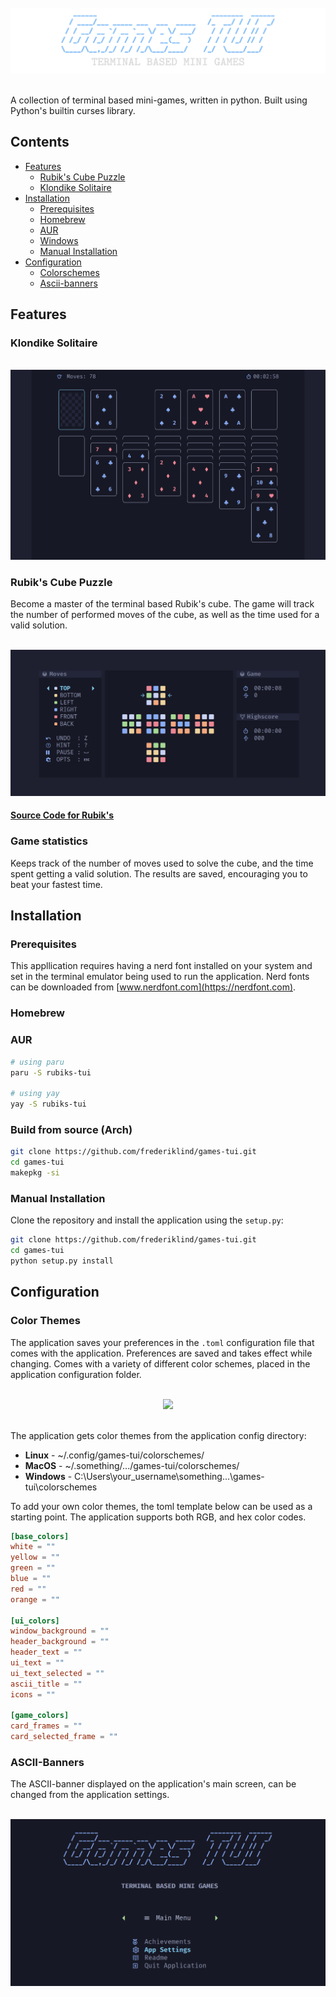 <br/>
<div align="center">
  <img src=".assets/logo.png"/>
</div>
<br/>

A collection of terminal based mini-games, written in python. Built using Python's builtin curses library.

## Contents

- [Features](#features)
  - [Rubik's Cube Puzzle]()
  - [Klondike Solitaire](#klondike-solitaire )
- [Installation](#installation)
  - [Prerequisites](#prerequisites)
  - [Homebrew](#homebrew)
  - [AUR](#aur)
  - [Windows]()
  - [Manual Installation](#manual-installation)
- [Configuration](#configuration)
  - [Colorschemes](#colorschemes)
  - [Ascii-banners](#ascii-banners)

## Features

### Klondike Solitaire

<br/>
<div align="center">
  <img src=".assets/solitaire.gif"/>
</div>

### Rubik's Cube Puzzle

Become a master of the terminal based Rubik's cube. The game will track the number of performed moves of the cube, as well as the time used for a valid solution.

<br/>
<div align="center">
  <img src=".assets/rubiks.gif"/>
</div>

#### [Source Code for Rubik's](./src/games_tui/games/rubiks/) 

### Game statistics

Keeps track of the number of moves used to solve the cube, and the time spent getting a valid solution. The results are saved, encouraging you to beat your fastest time.



## Installation

### Prerequisites

This appllication requires having a nerd font installed on your system and set in the terminal emulator being used to run the application. Nerd fonts can be downloaded from [www.nerdfont.com](https://nerdfont.com). 

### Homebrew


### AUR


```bash
# using paru
paru -S rubiks-tui

# using yay
yay -S rubiks-tui
```

### Build from source (Arch)

```bash
git clone https://github.com/frederiklind/games-tui.git
cd games-tui
makepkg -si
```

### Manual Installation

Clone the repository and install the application using the `setup.py`:

```bash
git clone https://github.com/frederiklind/games-tui.git
cd games-tui
python setup.py install
```

## Configuration

### Color Themes

The application saves your preferences in the `.toml` configuration file that comes with the application. Preferences are saved and takes effect while changing. Comes with a variety of different color schemes, placed in the application configuration folder.

<br/>
<div align="center">
  <img src=".assets/colors.gif" />
</div>
<br/>

The application gets color themes from the application config directory:

- **Linux** - ~/.config/games-tui/colorschemes/
- **MacOS** - ~/.something/.../games-tui/colorschemes/
- **Windows** - C:\Users\your_username\something\...\games-tui\colorschemes

To add your own color themes, the toml template below can be used as a starting point. The application supports both RGB, and hex color codes.

```toml
[base_colors]
white = ""
yellow = ""
green = ""
blue = ""
red = ""
orange = ""

[ui_colors]
window_background = ""
header_background = ""
header_text = ""
ui_text = ""
ui_text_selected = ""
ascii_title = ""
icons = ""

[game_colors]
card_frames = ""
card_selected_frame = ""
```

### ASCII-Banners

The ASCII-banner displayed on the application's main screen, can be changed from the application settings. 

<br/>
<div align="center">
  <img src=".assets/ascii-banners.gif"/>
</div>